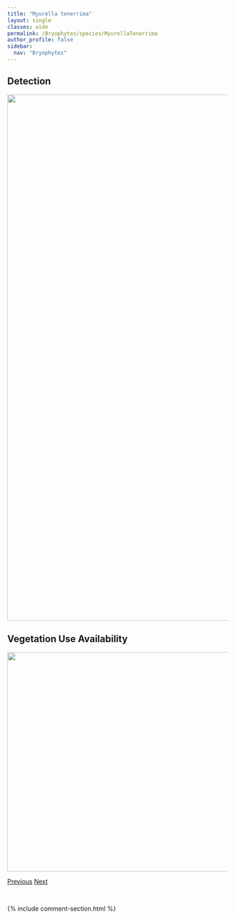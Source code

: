 ```yaml
---
title: "Myurella tenerrima"
layout: single
classes: wide
permalink: /Bryophytes/species/MyurellaTenerrima
author_profile: false
sidebar:
  nav: "Bryophytes"
---
```


<h2>Detection</h2>

<a href="https://drive.google.com/uc?export=view&id=1OCuRXnH37R-VVOvOlNCM-RX-pTX9wR1p">
<img src="https://drive.google.com/uc?export=view&id=1OCuRXnH37R-VVOvOlNCM-RX-pTX9wR1p" height = "1200" width = "800">
</a>


<h2>Vegetation Use Availability</h2>

<a href="https://drive.google.com/uc?export=view&id=1Crxwj7FHlujznsqlfBK4izDCwCTT8r58">
<img src="https://drive.google.com/uc?export=view&id=1Crxwj7FHlujznsqlfBK4izDCwCTT8r58" height = "500" width = "1000">
</a>


<a href="/DevelopmentWebsite/Bryophytes/species/MyurellaSibirica" class="pagination--pager" title="Myurella sibirica">Previous</a> <a href="/DevelopmentWebsite/Bryophytes/species/NardiaGeoscyphus" class="pagination--pager" title="Nardia geoscyphus">Next</a>

<p>&nbsp;</p>

{% include comment-section.html %}
